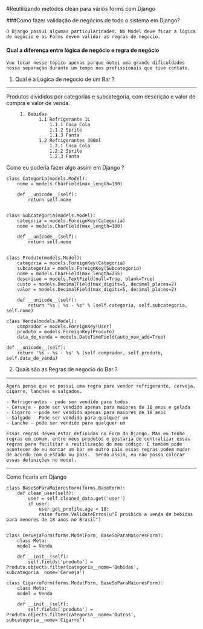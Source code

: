 #Reutilizando métodos clean para vários forms com Django


###Como fazer validação de negócios de todo o sistema em Django?

	O Django possui algumas particularidades. No Model deve ficar a lógica de negócio e os Forms devem validar as regras de negocio.

#### Qual a diferença entre lógica de negócio e regra de negócio

	Vou tocar nesse tópico apenas porque notei uma grande dificuldades nessa separação durante um tempo nos profissionais que tive contato.


1. Qual é a Lógica de negocio de um Bar ?
--------------------------------------------------------
Produtos divididos por categorias e subcategoria, com descrição e valor de compra e valor de venda. 

		 1. Bebidas 
				1.1 Refrigerante 1L
					1.1.1 Coca Cola
					1.1.2 Sprite
					1.1.3 Fanta
				1.2 Refrigerantes 300ml
					1.2.1 Coca Cola
					1.2.2 Sprite
					1.2.3 Fanta 	

Como eu poderia fazer algo assim em Django ?

	class Categoria(models.Model):
		nome = models.CharField(max_length=100)
	
		def __unicode__(self):
	   		return self.nome


	class Subcategoria(models.Model):
		categoria = models.ForeignKey(Categoria)
		nome = models.CharField(max_length=100)

		def __unicode__(self):
	   		return self.nome


	class Produto(models.Model):
		categoria = models.ForeignKey(Categoria)
		subcategoria = models.ForeignKey(Subcategoria)
		nome = models.CharField(max_length=255)
		descricao = models.TextField(null=True, blank=True)
		custo = models.DecimalField(max_digits=5, decimal_places=2)
		valor = models.DecimalField(max_digits=5, decimal_places=2)

		def __unicode__(self):
	   		return "%s | %s - %s" % (self.categoria, self.subcategoria, self.nome)

	class Venda(models.Model):
    	comprador = models.ForeignKey(User)
    	produto = models.ForeignKey(Produto)
    	data_de_venda = models.DateTimeField(auto_now_add=True)
    
    def __unicode__(self):
        return '%s - %s - %s' % (self.comprador, self.produto, self.data_de_venda) 


2. Quais são as Regras de negocio do Bar ?
--------------------------------------------------------
	Agora pense que vc possui uma regra para vender refrigerante, cerveja, cigarro, lanches e salgados.

	- Refrigerantes - pode ser vendido para todos
	- Cerveja - pode ser vendido apenas para maiores de 18 anos e gelada
	- Cigarro - pode ser vendido apenas para maiores de 18 anos
	- Salgado - Pode ser vendido para qualquer um
	- Lanche - pode ser vendido para qualquer um 

	Essas regras devem estar definidas no Form do Django. Mas eu tenho regras em comum, entre meus produtos e gostaria de centralizar essas regras para facilitar a reutilização do meu código. E também pode acontecer de eu montar um bar em outro pais essas regras podem mudar de acordo com o estado ou pais.  Sendo assim, eu não posso colocar essas definições no model.
--------------------------------------------------------

Como ficaria em Django

	class BaseSoParaMaioresForm(forms.BaseForm):
   		def clean_user(self):
        	user = self.cleaned_data.get('user')
        	if user:
            	user.get_profile.age < 18:
            	raise forms.ValidateErros(u"É proibida a venda de bebidas para menores de 18 anos no Brasil")


	class CervejaForm(forms.ModelForm, BaseSoParaMaioresForm):
   		class Meta:
       	model = Venda

		def __init__(self):
			self.fields['produto'] = Produto.objects.filter(categoria__nome='Bebidas', subcategoria__nome='Cerveja')

	class CigarroForm(forms.ModelForm, BaseSoParaMaioresForm):
   		class Meta:
       	model = Venda

		def __init__(self):
			self.fields['produto'] = Produto.objects.filter(categoria__nome='Outros', subcategoria__nome='Cigarro')